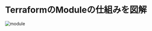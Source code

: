 # TerraformのModuleの仕組みを図解
![module](https://user-images.githubusercontent.com/22112831/131243625-567807be-27a9-4c05-83c3-5f80c2f47505.png)
